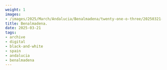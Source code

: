 ```yaml
---
weight: 1
images:
- /images/2025/March/Andalucia/Benalmadena/twenty-one-o-three/20250321-_DSC8616.jpg
title: Benalmadena.
date: 2025-03-21
tags:
- archive
- digital
- black-and-white
- spain
- andalucia
- benalmadena
---
```


